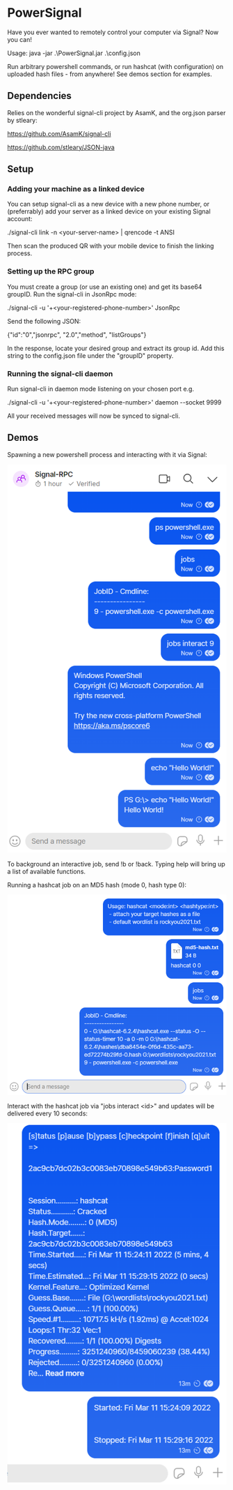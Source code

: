 # PowerSignal

Have you ever wanted to remotely control your computer via Signal? Now you can!

Usage: java -jar .\PowerSignal.jar .\config.json

Run arbitrary powershell commands, or run hashcat (with configuration) on uploaded hash files - from anywhere! See demos section for examples.

## Dependencies

Relies on the wonderful signal-cli project by AsamK, and the org.json parser by stleary:

https://github.com/AsamK/signal-cli

https://github.com/stleary/JSON-java

## Setup

### Adding your machine as a linked device

You can setup signal-cli as a new device with a new phone number, or (preferrably) add your server as a linked device on your existing Signal account:

./signal-cli link -n \<your-server-name\> | qrencode -t ANSI
  
Then scan the produced QR with your mobile device to finish the linking process.

### Setting up the RPC group
  
You must create a group (or use an existing one) and get its base64 groupID. Run the signal-cli in JsonRpc mode:
  
./signal-cli -u '+\<your-registered-phone-number\>' JsonRpc

Send the following JSON:
  
{"id":"0","jsonrpc", "2.0","method", "listGroups"}
  
In the response, locate your desired group and extract its group id. Add this string to the config.json file under the "groupID" property.

### Running the signal-cli daemon

Run signal-cli in daemon mode listening on your chosen port e.g.
  
./signal-cli -u '+\<your-registered-phone-number\>' daemon --socket 9999
  
All your received messages will now be synced to signal-cli.
  
## Demos
  
Spawning a new powershell process and interacting with it via Signal:
  
![Powershell demo](https://github.com/headszot/PowerSignal/blob/main/demo/signal-ps-demo.png?raw=true)
  
To background an interactive job, send !b or !back. Typing help will bring up a list of available functions.
  
Running a hashcat job on an MD5 hash (mode 0, hash type 0):
  
![hashcat demo 1](https://github.com/headszot/PowerSignal/blob/main/demo/hashcat-example.PNG?raw=true)

Interact with the hashcat job via "jobs interact \<id\>" and updates will be delivered every 10 seconds:
  
![hashcat demo 2](https://github.com/headszot/PowerSignal/blob/main/demo/hashcat-example-complete.PNG?raw=true)

